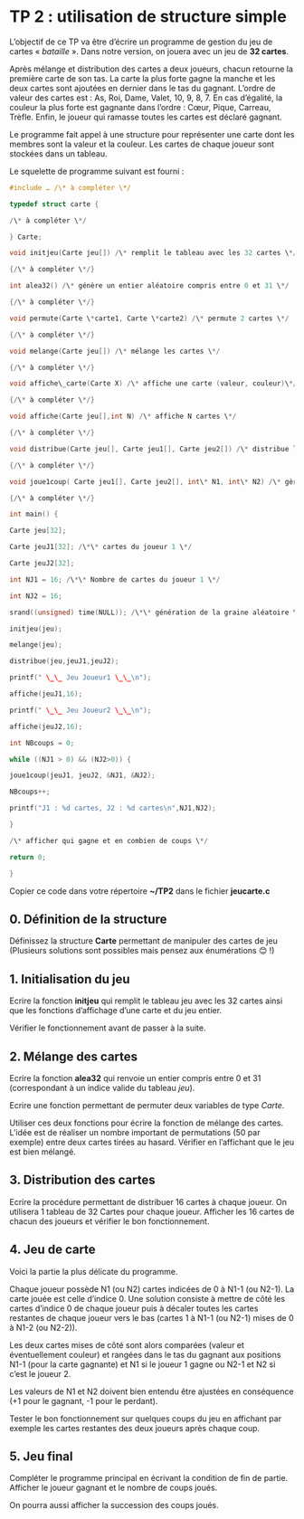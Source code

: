 # TP 2 : utilisation de structure simple

L’objectif de ce TP va être d’écrire un programme de gestion du jeu de cartes « *bataille* ». Dans notre version, on jouera avec un jeu de **32 cartes**.

Après mélange et distribution des cartes a deux joueurs, chacun retourne la première carte de son tas. La carte la plus forte gagne la manche et les deux cartes sont ajoutées en dernier dans le tas du gagnant. L’ordre de valeur des cartes est : As, Roi, Dame, Valet, 10, 9, 8, 7. En cas d’égalité, la couleur la plus forte est gagnante dans l’ordre : Cœur, Pique, Carreau, Trèfle.
Enfin, le joueur qui ramasse toutes les cartes est déclaré gagnant.

Le programme fait appel à une structure pour représenter une carte dont les membres sont la valeur et la couleur. Les cartes de chaque joueur sont stockées dans un tableau.

Le squelette de programme suivant est fourni :
```c
#include … /\* à compléter \*/

typedef struct carte {

/\* à compléter \*/

} Carte;

void initjeu(Carte jeu[]) /\* remplit le tableau avec les 32 cartes \*/

{/\* à compléter \*/}

int alea32() /\* génère un entier aléatoire compris entre 0 et 31 \*/

{/\* à compléter \*/}

void permute(Carte \*carte1, Carte \*carte2) /\* permute 2 cartes \*/

{/\* à compléter \*/}

void melange(Carte jeu[]) /\* mélange les cartes \*/

{/\* à compléter \*/}

void affiche\_carte(Carte X) /\* affiche une carte (valeur, couleur)\*/

{/\* à compléter \*/}

void affiche(Carte jeu[],int N) /\* affiche N cartes \*/

{/\* à compléter \*/}

void distribue(Carte jeu[], Carte jeu1[], Carte jeu2[]) /\* distribue les cartes aux deux joueurs \*/

{/\* à compléter \*/}

void joue1coup( Carte jeu1[], Carte jeu2[], int\* N1, int\* N2) /\* gère le résultat d’une bataille (1 coup) \*/

{/\* à compléter \*/}

int main() {

Carte jeu[32];

Carte jeuJ1[32]; /\*\* cartes du joueur 1 \*/

Carte jeuJ2[32];

int NJ1 = 16; /\*\* Nombre de cartes du joueur 1 \*/

int NJ2 = 16;

srand((unsigned) time(NULL)); /\*\* génération de la graine aléatoire \*/

initjeu(jeu);

melange(jeu);

distribue(jeu,jeuJ1,jeuJ2);

printf(" \_\_ Jeu Joueur1 \_\_\n");

affiche(jeuJ1,16);

printf(" \_\_ Jeu Joueur2 \_\_\n");

affiche(jeuJ2,16);

int NBcoups = 0;

while ((NJ1 > 0) && (NJ2>0)) {

joue1coup(jeuJ1, jeuJ2, &NJ1, &NJ2);

NBcoups++;

printf("J1 : %d cartes, J2 : %d cartes\n",NJ1,NJ2);

}

/\* afficher qui gagne et en combien de coups \*/

return 0;

}
```
Copier ce code dans votre répertoire **~/TP2** dans le fichier **jeucarte.c**

## 0. Définition de la structure
Définissez la structure **Carte** permettant de manipuler des cartes de jeu (Plusieurs solutions sont possibles mais pensez aux énumérations 😊 !)

## 1. Initialisation du jeu
Ecrire la fonction **initjeu** qui remplit le tableau jeu avec les 32 cartes ainsi que les fonctions d’affichage d’une carte et du jeu entier.

Vérifier le fonctionnement avant de passer à la suite.

## 2. Mélange des cartes
Ecrire la fonction **alea32** qui renvoie un entier compris entre 0 et 31 (correspondant à un indice valide du tableau *jeu*).

Ecrire une fonction permettant de permuter deux variables de type *Carte*.

Utiliser ces deux fonctions pour écrire la fonction de mélange des cartes. L’idée est de réaliser un nombre important de permutations (50 par exemple) entre deux cartes tirées au hasard. Vérifier en l’affichant que le jeu est bien mélangé.

## 3. Distribution des cartes
Ecrire la procédure permettant de distribuer 16 cartes à chaque joueur. On utilisera 1 tableau de 32 Cartes pour chaque joueur. Afficher les 16 cartes de chacun des joueurs et vérifier le bon fonctionnement.

## 4. Jeu de carte
Voici la partie la plus délicate du programme.

Chaque joueur possède N1 (ou N2) cartes indicées de 0 à N1-1 (ou N2-1). La carte jouée est celle d’indice 0. Une solution consiste à mettre de côté les cartes d’indice 0 de chaque joueur puis à décaler toutes les cartes restantes de chaque joueur vers le bas (cartes 1 à N1-1 (ou N2-1) mises de 0 à N1-2 (ou N2-2)).

Les deux cartes mises de côté sont alors comparées (valeur et éventuellement couleur) et rangées dans le tas du gagnant aux positions N1-1 (pour la carte gagnante) et N1 si le joueur 1 gagne ou N2-1 et N2 si c’est le joueur 2.

Les valeurs de N1 et N2 doivent bien entendu être ajustées en conséquence (+1 pour le gagnant, -1 pour le perdant).

Tester le bon fonctionnement sur quelques coups du jeu en affichant par exemple les cartes restantes des deux joueurs après chaque coup.

## 5. Jeu final
Compléter le programme principal en écrivant la condition de fin de partie.
Afficher le joueur gagnant et le nombre de coups joués.

On pourra aussi afficher la succession des coups joués.


